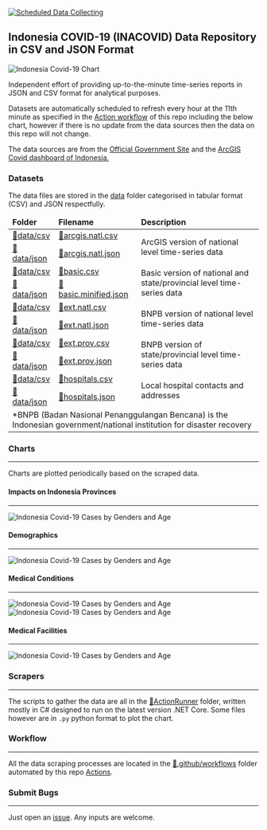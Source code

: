 [![Scheduled Data Collecting](https://github.com/erlange/INACOVID/workflows/Report%20Collecting/badge.svg)](https://github.com/erlange/INACOVID/actions?query=workflow%3A%22Report+Collecting%22)

## Indonesia COVID-19 (INACOVID) Data Repository in CSV and JSON Format

![Indonesia Covid-19 Chart](https://raw.githubusercontent.com/erlange/INACOVID/master/data/plot/inachart.png)


Independent effort of providing up-to-the-minute time-series reports in JSON and CSV format for analytical purposes.

Datasets are automatically scheduled to refresh every hour at the 11th minute as specified in the [Action workflow](https://github.com/erlange/INACOVID/actions) of this repo including the below chart, however if there is no update from the data sources then the data on this repo will not change.

The data sources are from the [Official Government Site](https://covid19.go.id/peta-sebaran) and the [ArcGIS Covid dashboard of Indonesia.](https://inacovid19.maps.arcgis.com/apps/opsdashboard/index.html#/81a3572883014c0088a62e1f320c97e1)


### Datasets

The data files are stored in the [data](https://github.com/erlange/INACOVID/tree/master/data) folder categorised in tabular format (CSV) and JSON respectfully.

<table>
<thead>
<tr>
<td><b>Folder</b></td>
<td><b>Filename</b></td>
<td ><b>Description</b></td>
</thead>
<tbody>
<tr>
<td><a href=https://github.com/erlange/INACOVID/tree/master/data/csv>📁data/csv</a></td>
<td><a href=https://github.com/erlange/INACOVID/blob/master/data/csv/arcgis.natl.csv>📄arcgis.natl.csv</a></td>
<td rowspan=2>ArcGIS version of national level time-series data
</td>
</tr>
<tr>
<td><a href=https://github.com/erlange/INACOVID/tree/master/data/json>📁data/json</a></td>
<td><a href=https://github.com/erlange/INACOVID/blob/master/data/json/arcgis.natl.json>📜arcgis.natl.json</a></td>
</td>
</tr>

<tr>
<td><a href=https://github.com/erlange/INACOVID/tree/master/data/csv>📁data/csv</a></td>
<td><a href=https://github.com/erlange/INACOVID/blob/master/data/csv/basic.csv>📄basic.csv</a></td>
<td rowspan=2>Basic version of national and state/provincial level time-series data
</td>
</tr>
<tr>
<td><a href=https://github.com/erlange/INACOVID/tree/master/data/json>📁data/json</a></td>
<td><a href=https://github.com/erlange/INACOVID/blob/master/data/json/basic.minified.json>📜basic.minified.json</a></td>
</td>
</tr>

<tr>
<td><a href=https://github.com/erlange/INACOVID/tree/master/data/csv>📁data/csv</a></td>
<td><a href=https://github.com/erlange/INACOVID/blob/master/data/csv/ext.natl.csv>📄ext.natl.csv</a></td>
<td rowspan=2>BNPB version of national level time-series data
</td>
</tr>
<tr>
<td><a href=https://github.com/erlange/INACOVID/tree/master/data/json>📁data/json</a></td>
<td><a href=https://github.com/erlange/INACOVID/blob/master/data/json/ext.natl.json>📜ext.natl.json</a></td>
</td>
</tr>

<tr>
<td><a href=https://github.com/erlange/INACOVID/tree/master/data/csv>📁data/csv</a></td>
<td><a href=https://github.com/erlange/INACOVID/blob/master/data/csv/ext.prov.csv>📄ext.prov.csv</a></td>
<td rowspan=2>BNPB version of state/provincial level time-series data
</td>
</tr>
<tr>
<td><a href=https://github.com/erlange/INACOVID/tree/master/data/json>📁data/json</a></td>
<td><a href=https://github.com/erlange/INACOVID/blob/master/data/json/ext.prov.json>📜ext.prov.json</a></td>
</td>
</tr>

<tr>
<td><a href=https://github.com/erlange/INACOVID/tree/master/data/csv>📁data/csv</a></td>
<td><a href=https://github.com/erlange/INACOVID/blob/master/data/csv/ext.prov.csv>📄hospitals.csv</a></td>
<td rowspan=2>Local hospital contacts and addresses
</td>
</tr>
<tr>
<td><a href=https://github.com/erlange/INACOVID/tree/master/data/json>📁data/json</a></td>
<td><a href=https://github.com/erlange/INACOVID/blob/master/data/json/ext.prov.json>📜hospitals.json</a></td>
</td>
</tr>

<tr>
<td colspan=3>*BNPB (Badan Nasional Penanggulangan Bencana) is the Indonesian government/national institution for disaster recovery</td>
</tr>

</tbody>
</table>

### Charts
---
Charts are plotted periodically based on the scraped data.  
#### Impacts on Indonesia Provinces
---
![Indonesia Covid-19 Cases by Genders and Age](https://raw.githubusercontent.com/erlange/INACOVID/master/data/plot/inaprovinces.png)

#### Demographics
---

![Indonesia Covid-19 Cases by Genders and Age](https://raw.githubusercontent.com/erlange/INACOVID/master/data/plot/inagender.png)

#### Medical Conditions
---

![Indonesia Covid-19 Cases by Genders and Age](https://raw.githubusercontent.com/erlange/INACOVID/master/data/plot/inacomorbid.png)
![Indonesia Covid-19 Cases by Genders and Age](https://raw.githubusercontent.com/erlange/INACOVID/master/data/plot/inasymptoms.png)

#### Medical Facilities
---

![Indonesia Covid-19 Cases by Genders and Age](https://raw.githubusercontent.com/erlange/INACOVID/master/data/plot/inahosp.png)

### Scrapers
---
The scripts to gather the data are all in the [📁ActionRunner](https://github.com/erlange/INACOVID/tree/master/ActionRunner) folder, written mostly in C# designed to run on the latest version .NET Core.  Some files however are in `.py` python format to plot the chart.

### Workflow
---
All the data scraping processes are located in the [📁.github/workflows](https://github.com/erlange/INACOVID/tree/master/.github/workflows)  folder automated by this repo  [Actions](https://github.com/erlange/INACOVID/actions). 

### Submit Bugs
---
Just open an [issue](https://github.com/erlange/INACOVID/issues/new). Any inputs are welcome.

